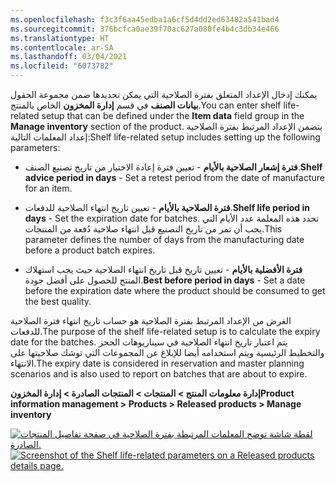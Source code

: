 ```yaml
---
ms.openlocfilehash: f3c3f6aa45edba1a6cf5d4dd2ed63482a541bad4
ms.sourcegitcommit: 376bcfca0ae39f70ac627a080fe4b4c3db34e466
ms.translationtype: HT
ms.contentlocale: ar-SA
ms.lasthandoff: 03/04/2021
ms.locfileid: "6073782"
---
```


<span data-ttu-id="6fa09-101">يمكنك إدخال الإعداد المتعلق بفترة الصلاحية التي يمكن تحديدها ضمن مجموعة الحقول **بيانات الصنف** في قسم **إدارة المخزون** الخاص بالمنتج.</span><span class="sxs-lookup"><span data-stu-id="6fa09-101">You can enter shelf life-related setup that can be defined under the **Item data** field group in the **Manage inventory** section of the product.</span></span> <span data-ttu-id="6fa09-102">يتضمن الإعداد المرتبط بفترة الصلاحية إعداد المعلمات التالية:</span><span class="sxs-lookup"><span data-stu-id="6fa09-102">Shelf life-related setup includes setting up the following parameters:</span></span>

-   <span data-ttu-id="6fa09-103">**فترة إشعار الصلاحية بالأيام** - تعيين فترة إعادة الاختبار من تاريخ تصنيع الصنف.</span><span class="sxs-lookup"><span data-stu-id="6fa09-103">**Shelf advice period in days** - Set a retest period from the date of manufacture for an item.</span></span>

-   <span data-ttu-id="6fa09-104">**فترة الصلاحية بالأيام** - تعيين تاريخ انتهاء الصلاحية للدفعات.</span><span class="sxs-lookup"><span data-stu-id="6fa09-104">**Shelf life period in days** - Set the expiration date for batches.</span></span> <span data-ttu-id="6fa09-105">تحدد هذه المعلمة عدد الأيام التي يجب أن تمر من تاريخ التصنيع قبل انتهاء صلاحية دُفعة من المنتجات.</span><span class="sxs-lookup"><span data-stu-id="6fa09-105">This parameter defines the number of days from the manufacturing date before a product batch expires.</span></span>

-   <span data-ttu-id="6fa09-106">**فترة الأفضلية بالأيام** - تعيين تاريخ قبل تاريخ انتهاء الصلاحية حيث يجب استهلاك المنتج للحصول على أفضل جودة.</span><span class="sxs-lookup"><span data-stu-id="6fa09-106">**Best before period in days** - Set a date before the expiration date where the product should be consumed to get the best quality.</span></span>

<span data-ttu-id="6fa09-107">الغرض من الإعداد المرتبط بفترة الصلاحية هو حساب تاريخ انتهاء فترة الصلاحية للدفعات.</span><span class="sxs-lookup"><span data-stu-id="6fa09-107">The purpose of the shelf life-related setup is to calculate the expiry date for the batches.</span></span> <span data-ttu-id="6fa09-108">يتم اعتبار تاريخ انتهاء الصلاحية في سيناريوهات الحجز والتخطيط الرئيسية ويتم استخدامه أيضا للإبلاغ عن المجموعات التي توشك صلاحيتها على الانتهاء.</span><span class="sxs-lookup"><span data-stu-id="6fa09-108">The expiry date is considered in reservation and master planning scenarios and is also used to report on batches that are about to expire.</span></span>

<span data-ttu-id="6fa09-109">**إدارة معلومات المنتج > المنتجات > المنتجات الصادرة > إدارة المخزون**</span><span class="sxs-lookup"><span data-stu-id="6fa09-109">**Product information management > Products > Released products > Manage inventory**</span></span> 

<span data-ttu-id="6fa09-110">[![لقطة شاشة توضح المعلمات المرتبطة بفترة الصلاحية في صفحة تفاصيل المنتجات الصادرة.](../media/shelf-life.png)](../media/shelf-life.png#lightbox)</span><span class="sxs-lookup"><span data-stu-id="6fa09-110">[![Screenshot of the  Shelf life-related parameters on a Released products details page.](../media/shelf-life.png)](../media/shelf-life.png#lightbox)</span></span>
